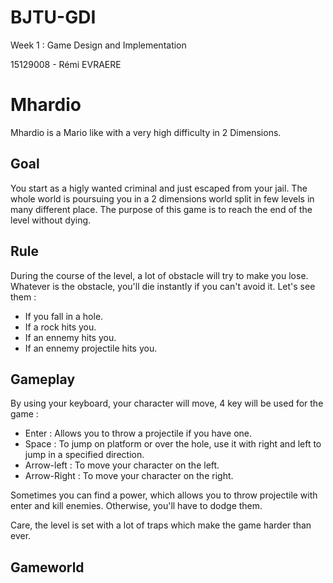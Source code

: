 # BJTU-GDI

Week 1 : Game Design and Implementation

15129008 - Rémi EVRAERE

# Mhardio

Mhardio is a Mario like with a very high difficulty in 2 Dimensions.

## Goal

You start as a higly wanted criminal and just escaped from your jail. The whole world is poursuing you in a 2 dimensions world split in few levels in many different place.
The purpose of this game is to reach the end of the level without dying.

## Rule

During the course of the level, a lot of obstacle will try to make you lose. Whatever is the obstacle, you'll die instantly if you can't avoid it. Let's see them :
- If you fall in a hole.
- If a rock hits you.
- If an ennemy hits you.
- If an ennemy projectile hits you.

## Gameplay

By using your keyboard, your character will move, 4 key will be used for the game : 
- Enter : Allows you to throw a projectile if you have one.
- Space : To jump on platform or over the hole, use it with right and left to jump in a specified direction.
- Arrow-left : To move your character on the left.
- Arrow-Right : To move your character on the right.

Sometimes you can find a power, which allows you to throw projectile with enter and kill enemies. Otherwise, you'll have to dodge them.

Care, the level is set with a lot of traps which make the game harder than ever.

## Gameworld
